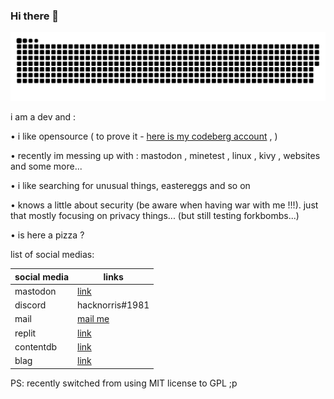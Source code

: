 ### Hi there 👋

![](https://github.com/hacknorris-aka-penguin/hacknorris-aka-penguin/blob/output/github-contribution-grid-snake.svg)

i am a dev and :

• i like opensource ( to prove it - [here is my codeberg account](https://codeberg.org/hacknorris) , )

• recently im messing up with : mastodon , minetest , linux , kivy , websites and some more...

• i like searching for unusual things, eastereggs and so on

• knows a little about security (be aware when having war with me !!!). just that mostly focusing on privacy things... (but still testing forkbombs...)

• is here a pizza ?

list of social medias:


|social media | links |
|--|--|
| mastodon | <a rel="me" href="https://mastodon.social/@hacknorris">link</a> |
| discord | hacknorris#1981 |
| mail | <a href="mailto:hacknorris@tutanota.com"> mail me </a> |
| replit | <a rel="me" href="https://replit.com/@hacknorris">link</a> |
| contentdb | <a rel="me" href="https://content.minetest.net/users/hacknorris/">link</a> |
| blag | <a rel="me" href="https://hacknorris-aka-penguin.github.io/">link</a> |

PS: recently switched from using MIT license to GPL ;p
